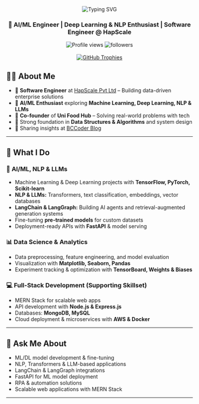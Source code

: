 <div align="center">
  <img src="https://readme-typing-svg.herokuapp.com?font=Fira+Code&size=30&duration=3000&pause=1000&color=2E9EF7&center=true&vCenter=true&width=650&lines=Hi+%F0%9F%91%8B%2C+I'm+Ayush+Singh;AI+%26+ML+Engineer;Deep+Learning+%26+NLP+Enthusiast;LangChain+%26+FastAPI+Developer;Problem+Solver+%26+Innovator" alt="Typing SVG" />
</div>

<h3 align="center">🤖 AI/ML Engineer | Deep Learning & NLP Enthusiast | Software Engineer @ HapScale</h3>

<div align="center">
  <img src="https://komarev.com/ghpvc/?username=ayusingh-54&label=Profile%20views&color=0e75b6&style=for-the-badge" alt="Profile views" />
  <img src="https://img.shields.io/github/followers/ayusingh-54?label=Followers&style=for-the-badge" alt="followers" />
</div>

<br/>

<div align="center">
  <a href="https://github.com/ryo-ma/github-profile-trophy">
    <img src="https://github-profile-trophy.vercel.app/?username=ayusingh-54&theme=algolia&column=7&margin-w=15&margin-h=15" alt="GitHub Trophies" />
  </a>
</div>

## 👨‍💻 About Me

- 🏢 **Software Engineer** at [HapScale Pvt Ltd](https://hapscale.com) – Building data-driven enterprise solutions  
- 🌟 **AI/ML Enthusiast** exploring **Machine Learning, Deep Learning, NLP & LLMs**  
- 💼 **Co-founder** of **Uni Food Hub** – Solving real-world problems with tech  
- 🧩 Strong foundation in **Data Structures & Algorithms** and system design  
- 📝 Sharing insights at [BCCoder Blog](https://ayusingh54.github.io/bccoder/#)  

---

## 🎯 What I Do

### 🤖 **AI/ML, NLP & LLMs**
- Machine Learning & Deep Learning projects with **TensorFlow, PyTorch, Scikit-learn**  
- **NLP & LLMs:** Transformers, text classification, embeddings, vector databases  
- **LangChain & LangGraph:** Building AI agents and retrieval-augmented generation systems  
- Fine-tuning **pre-trained models** for custom datasets  
- Deployment-ready APIs with **FastAPI** & model serving  

### 📊 **Data Science & Analytics**
- Data preprocessing, feature engineering, and model evaluation  
- Visualization with **Matplotlib, Seaborn, Pandas**  
- Experiment tracking & optimization with **TensorBoard, Weights & Biases**  

### 💻 **Full-Stack Development (Supporting Skillset)**
- MERN Stack for scalable web apps  
- API development with **Node.js & Express.js**  
- Databases: **MongoDB, MySQL**  
- Cloud deployment & microservices with **AWS & Docker**  

---

## 💬 Ask Me About
- ML/DL model development & fine-tuning  
- NLP, Transformers & LLM-based applications  
- LangChain & LangGraph integrations  
- FastAPI for ML model deployment  
- RPA & automation solutions  
- Scalable web applications with MERN Stack  

---
